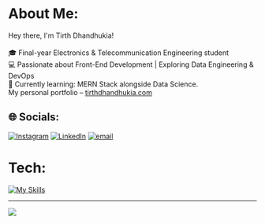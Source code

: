 #  About Me:
 Hey there, I'm Tirth Dhandhukia!<br><br>🎓 Final-year Electronics & Telecommunication Engineering student  <br>💻 Passionate about Front-End Development | Exploring Data Engineering & DevOps  <br>🌱 Currently learning: MERN Stack alongside Data Science.  <br>My personal portfolio – [tirthdhandhukia.com](http://tirthdhandhukia.com)<br>


## 🌐 Socials:
[![Instagram](https://img.shields.io/badge/Instagram-%23E4405F.svg?logo=Instagram&logoColor=white)](https://instagram.com/tirthdhandhukia._) [![LinkedIn](https://img.shields.io/badge/LinkedIn-%230077B5.svg?logo=linkedin&logoColor=white)](https://linkedin.com/in/TirthDhandhukia) [![email](https://img.shields.io/badge/Email-D14836?logo=gmail&logoColor=white)](mailto:tirth30.info@gmail.com) 

# Tech:
[![My Skills](https://skillicons.dev/icons?i=js,html,css,python,cpp,react,redux,bootstrap,aws,express,git,github,vercel,postman,tailwind,oracle)](https://skillicons.dev)

---
[![](https://visitcount.itsvg.in/api?id=TirthDhandhukia30&icon=0&color=0)](https://visitcount.itsvg.in)


